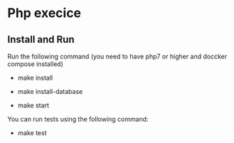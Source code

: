 Php execice
========================

Install and Run
--------------

Run the following command (you need to have php7 or higher and doccker compose installed)

  * make install

  * make install-database

  * make start

You can run tests using the following command:

  * make test
